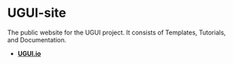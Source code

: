 # UGUI-site

The public website for the UGUI project. It consists of Templates, Tutorials, and Documentation.

* **[UGUI.io](http://ugui.io)**
